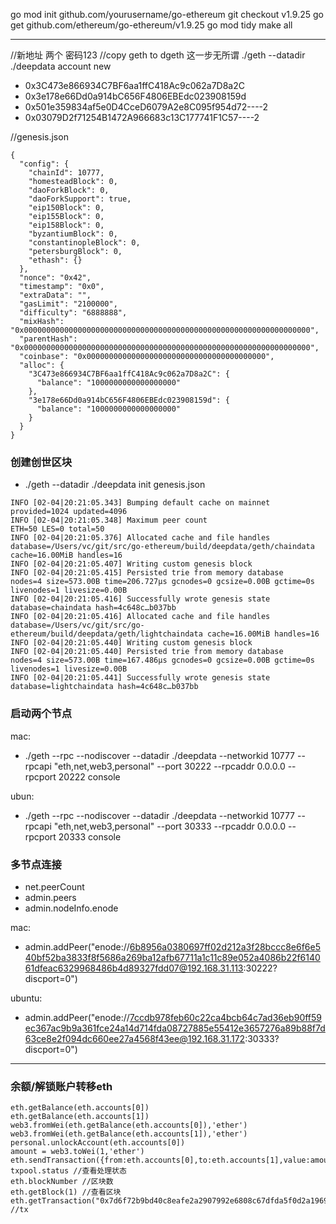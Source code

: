 go mod init github.com/yourusername/go-ethereum
git checkout v1.9.25
go get github.com/ethereum/go-ethereum/v1.9.25
go mod tidy
make all


---

//新地址 两个 密码123
//copy geth to dgeth 这一步无所谓
./geth  --datadir ./deepdata account new 
 - 0x3C473e866934C7BF6aa1ffC418Ac9c062a7D8a2C
 - 0x3e178e66Dd0a914bC656F4806EBEdc023908159d
 - 0x501e359834af5e0D4CceD6079A2e8C095f954d72----2
 - 0x03079D2f71254B1472A966683c13C177741F1C57----2

//genesis.json
```
{
  "config": {
    "chainId": 10777,
    "homesteadBlock": 0,
    "daoForkBlock": 0,
    "daoForkSupport": true,
    "eip150Block": 0,
    "eip155Block": 0,
    "eip158Block": 0,
    "byzantiumBlock": 0,
    "constantinopleBlock": 0,
    "petersburgBlock": 0,
    "ethash": {}
  },
  "nonce": "0x42",
  "timestamp": "0x0",
  "extraData": "",
  "gasLimit": "2100000",
  "difficulty": "6888888",
  "mixHash": "0x0000000000000000000000000000000000000000000000000000000000000000",
  "parentHash": "0x0000000000000000000000000000000000000000000000000000000000000000",
  "coinbase": "0x0000000000000000000000000000000000000000",
  "alloc": {
    "3C473e866934C7BF6aa1ffC418Ac9c062a7D8a2C": {
      "balance": "1000000000000000000"
    },
    "3e178e66Dd0a914bC656F4806EBEdc023908159d": {
      "balance": "1000000000000000000"
    }
  }
}
```

### 创建创世区块

- ./geth  --datadir ./deepdata init genesis.json

```
INFO [02-04|20:21:05.343] Bumping default cache on mainnet         provided=1024 updated=4096
INFO [02-04|20:21:05.348] Maximum peer count                       ETH=50 LES=0 total=50
INFO [02-04|20:21:05.376] Allocated cache and file handles         database=/Users/vc/git/src/go-ethereum/build/deepdata/geth/chaindata cache=16.00MiB handles=16
INFO [02-04|20:21:05.407] Writing custom genesis block 
INFO [02-04|20:21:05.415] Persisted trie from memory database      nodes=4 size=573.00B time=206.727µs gcnodes=0 gcsize=0.00B gctime=0s livenodes=1 livesize=0.00B
INFO [02-04|20:21:05.416] Successfully wrote genesis state         database=chaindata hash=4c648c…b037bb
INFO [02-04|20:21:05.416] Allocated cache and file handles         database=/Users/vc/git/src/go-ethereum/build/deepdata/geth/lightchaindata cache=16.00MiB handles=16
INFO [02-04|20:21:05.440] Writing custom genesis block 
INFO [02-04|20:21:05.440] Persisted trie from memory database      nodes=4 size=573.00B time=167.486µs gcnodes=0 gcsize=0.00B gctime=0s livenodes=1 livesize=0.00B
INFO [02-04|20:21:05.441] Successfully wrote genesis state         database=lightchaindata hash=4c648c…b037bb
```

### 启动两个节点

mac:
- ./geth --rpc --nodiscover --datadir ./deepdata --networkid 10777 --rpcapi "eth,net,web3,personal" --port 30222 --rpcaddr 0.0.0.0 --rpcport 20222 console

ubun:
- ./geth --rpc --nodiscover --datadir ./deepdata --networkid 10777 --rpcapi "eth,net,web3,personal" --port 30333 --rpcaddr 0.0.0.0 --rpcport 20333 console

### 多节点连接

- net.peerCount
- admin.peers
- admin.nodeInfo.enode

mac:
- admin.addPeer("enode://6b8956a0380697ff02d212a3f28bccc8e6f6e540bf52ba3833f8f5686a269ba12afb67711a1c11c89e052a4086b22f614061dfeac6329968486b4d89327fdd07@192.168.31.113:30222?discport=0")

ubuntu:
- admin.addPeer("enode://7ccdb978feb60c22ca4bcb64c7ad36eb90ff59ec367ac9b9a361fce24a14d714fda08727885e55412e3657276a89b88f7d63ce8e2f094dc660ee27a4568f43ee@192.168.31.172:30333?discport=0")

---

### 余额/解锁账户转移eth
```
eth.getBalance(eth.accounts[0])
eth.getBalance(eth.accounts[1])
web3.fromWei(eth.getBalance(eth.accounts[0]),'ether')
web3.fromWei(eth.getBalance(eth.accounts[1]),'ether')
personal.unlockAccount(eth.accounts[0])
amount = web3.toWei(1,'ether')
eth.sendTransaction({from:eth.accounts[0],to:eth.accounts[1],value:amount})
txpool.status //查看处理状态
eth.blockNumber //区块数
eth.getBlock(1) //查看区块
eth.getTransaction("0x7d6f72b9bd40c8eafe2a2907992e6808c67dfda5f0d2a1969580fda1795fc6df") //tx
```

